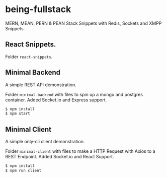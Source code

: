 # being-fullstack
MERN, MEAN, PERN &amp; PEAN Stack Snippets with Redis, Sockets and XMPP Snippets. 

## React Snippets.

Folder ```react-snippets```. 

## Minimal Backend 

A simple REST API demonstration. 

Folder ```minimal-backend``` with files to spin up a mongo and postgres container. 
Added Socket.io and Express support. 

```bash
$ npm install 
$ npm start
```

## Minimal Client

A simple only-cli client demonstration. 

Folder ```minimal-client``` with files to make a HTTP Request with Axios to a REST Endpoint. 
Added Socket.io and React Support. 

```bash
$ npm install 
$ npm run client
```